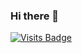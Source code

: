 ### Hi there 👋
[![Visits Badge](https://img.shields.io/badge/visit-website-brightgreen)](https:ara-systems.dev)
